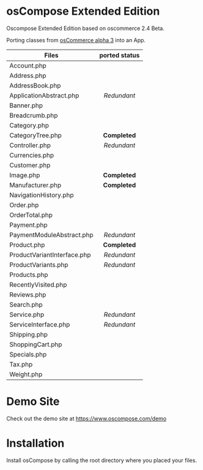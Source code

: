 osCompose Extended Edition
============================

Oscompose Extended Edition based on oscommerce 2.4 Beta.  

Porting classes from [osCommerce alpha 3](https://github.com/osCommerce/oscommerce/tree/master/osCommerce/OM/Core/Site/Shop) into an App.


| Files                       | ported status |
| ----------------------------|:-------------:|
| Account.php                 |               |
| Address.php                 |               |
| AddressBook.php             |               |
| ApplicationAbstract.php     | *Redundant*     |
| Banner.php                  |               |
| Breadcrumb.php              |               |
| Category.php                |               |
| CategoryTree.php            | **Completed**     |
| Controller.php              | *Redundant*     |
| Currencies.php              |               |
| Customer.php                |               |
| Image.php                   |  **Completed**    |
| Manufacturer.php            |  **Completed**    |
| NavigationHistory.php       |               |
| Order.php                   |               |
| OrderTotal.php              |               |
| Payment.php                 |               |
| PaymentModuleAbstract.php   | *Redundant*     |
| Product.php                 | **Completed**     |
| ProductVariantInterface.php | *Redundant*     |
| ProductVariants.php         | *Redundant*     |
| Products.php                |               |
| RecentlyVisited.php         |               |
| Reviews.php                 |               |
| Search.php                  |               |
| Service.php                 | *Redundant*     |
| ServiceInterface.php        | *Redundant*     |
| Shipping.php                |               |
| ShoppingCart.php            |               |
| Specials.php                |               |
| Tax.php                     |               |
| Weight.php                  |               |




Demo Site
=========

Check out the demo site at https://www.oscompose.com/demo


Installation
============

Install osCompose by calling the root directory where you placed your files.
